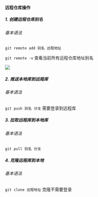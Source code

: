 #### 远程仓库操作

##### 1. 创建远程仓库别名

###### 基本语法

`git remote add 别名 远程地址`

`git remote -v` 查看当前所有远程仓库地址别名

![](C:\Users\南极星\AppData\Roaming\marktext\images\2023-03-15-00-31-57-image.png)

##### 2. 推送本地库到远程库

###### 基本语法

`git push 别名 分支`  需要登录到远程库

##### 3. 拉取远程库到本地库

###### 基本语法

`git pull 别名 分支`

##### 4. 克隆远程库到本地

###### 基本语法

`git clone 远程地址` 克隆不需要登录
